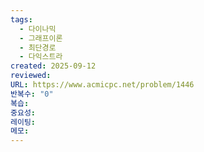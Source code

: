 ```yaml
---
tags:
  - 다이나믹
  - 그래프이론
  - 최단경로
  - 다익스트라
created: 2025-09-12
reviewed:
URL: https://www.acmicpc.net/problem/1446
반복수: "0"
복습:
중요성:
레이팅:
메모:
---
```

